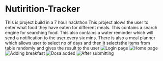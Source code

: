 # Nutirition-Tracker
This is project build in a 7 hour hackthon
This project alows the user to enter what food they have eaten for different meals.
This contains a search engine for searching food.
This also contains a water reminder which will send a notification to the user every six mins.
There is also a meal planner which allows user to select no of days and then it selectsthe items from table randomly and gives the result to the user
![Login page](https://user-images.githubusercontent.com/46615961/108815003-c184f000-75d9-11eb-874f-40ea3c4b57de.JPG)
![Home page](https://user-images.githubusercontent.com/46615961/108815293-35bf9380-75da-11eb-858a-b96189cf71f3.JPG)
![Adding breakfast](https://user-images.githubusercontent.com/46615961/108815303-3c4e0b00-75da-11eb-9393-24cfc57e71ce.JPG)
![Dosa added](https://user-images.githubusercontent.com/46615961/108815315-407a2880-75da-11eb-8b03-f9b0da40855f.JPG)
![After submitting](https://user-images.githubusercontent.com/46615961/108815326-453edc80-75da-11eb-8c84-3aca68a902c4.JPG)

